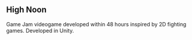 ## High Noon
Game Jam videogame developed within 48 hours inspired by 2D fighting games. Developed in Unity. 
